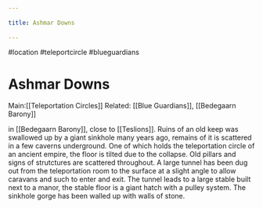 --- 
title: Ashmar Downs 
---
#location #teleportcircle #blueguardians

# Ashmar Downs
Main:[[Teleportation Circles]]
Related: [[Blue Guardians]], [[Bedegaarn Barony]]

in [[Bedegaarn Barony]], close to [[Teslions]]. Ruins of an old keep was swallowed up by a giant sinkhole many years ago, remains of it is scattered in a few caverns underground. One of which holds the teleportation circle of an ancient empire, the floor is tilted due to the collapse. Old pillars and signs of strutctures are scattered throughout. A large tunnel has been dug out from the teleportation room to the surface at a slight angle to allow caravans and such to enter and exit. The tunnel leads to a large stable built next to a manor, the stable floor is a giant hatch with a pulley system. The sinkhole gorge has been walled up with walls of stone.
